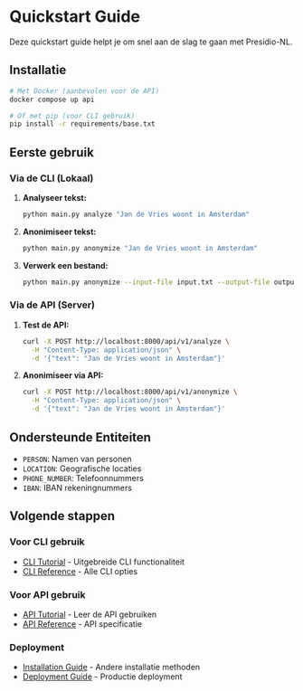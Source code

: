 # Quickstart Guide

Deze quickstart guide helpt je om snel aan de slag te gaan met Presidio-NL.

## Installatie

```bash
# Met Docker (aanbevolen voor de API)
docker compose up api

# Of met pip (voor CLI gebruik)
pip install -r requirements/base.txt
```

## Eerste gebruik

### Via de CLI (Lokaal)

1. **Analyseer tekst:**
   ```bash
   python main.py analyze "Jan de Vries woont in Amsterdam"
   ```

2. **Anonimiseer tekst:**
   ```bash
   python main.py anonymize "Jan de Vries woont in Amsterdam"
   ```

3. **Verwerk een bestand:**
   ```bash
   python main.py anonymize --input-file input.txt --output-file output.txt
   ```

### Via de API (Server)

1. **Test de API:**
   ```bash
   curl -X POST http://localhost:8000/api/v1/analyze \
     -H "Content-Type: application/json" \
     -d '{"text": "Jan de Vries woont in Amsterdam"}'
   ```

2. **Anonimiseer via API:**
   ```bash
   curl -X POST http://localhost:8000/api/v1/anonymize \
     -H "Content-Type: application/json" \
     -d '{"text": "Jan de Vries woont in Amsterdam"}'
   ```

## Ondersteunde Entiteiten

- `PERSON`: Namen van personen
- `LOCATION`: Geografische locaties
- `PHONE_NUMBER`: Telefoonnummers
- `IBAN`: IBAN rekeningnummers

## Volgende stappen

### Voor CLI gebruik
- [CLI Tutorial](cli.md) - Uitgebreide CLI functionaliteit
- [CLI Reference](../reference/cli.md) - Alle CLI opties

### Voor API gebruik
- [API Tutorial](api.md) - Leer de API gebruiken
- [API Reference](../reference/api.md) - API specificatie

### Deployment
- [Installation Guide](../guides/installation.md) - Andere installatie methoden
- [Deployment Guide](../guides/deployment.md) - Productie deployment 